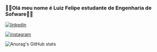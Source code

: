 ### 👨‍💻Olá meu nome é Luiz Felipe estudante de Engenharia de Sofware👨‍💻
[![linkedin](https://img.shields.io/badge/LinkedIn-0077B5?style=for-the-badge&logo=linkedin&logoColor=white)](https://www.linkedin.com/in/luiz-felipe-silveira-zomer-647386266/)

[![instagram](https://img.shields.io/badge/Instagram-E4405F?style=for-the-badge&logo=instagram&logoColor=white)](https://www.instagram.com/luiz_zomer/)




![Anurag's GitHub stats](https://github-readme-stats.vercel.app/api?username=LuizZomer&show_icons=true&theme=radical)
<div style="display: inline_block"><br/>

 
